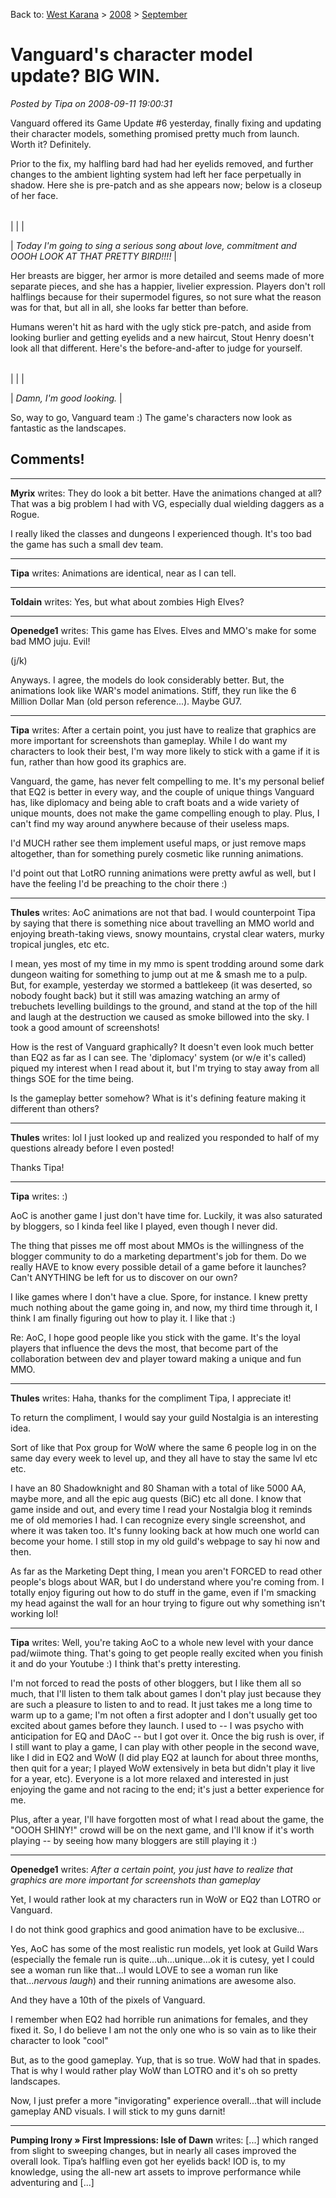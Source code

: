 Back to: [West Karana](/posts/westkarana.md) > [2008](/posts/2008/westkarana.md) > [September](./westkarana.md)
# Vanguard's character model update? BIG WIN.

*Posted by Tipa on 2008-09-11 19:00:31*

Vanguard offered its Game Update #6 yesterday, finally fixing and updating their character models, something promised pretty much from launch. Worth it? Definitely.

Prior to the fix, my halfling bard had had her eyelids removed, and further changes to the ambient lighting system had left her face perpetually in shadow. Here she is pre-patch and as she appears now; below is a closeup of her face.




|  |  |
| --- | --- |
|
  |
  |

| *Today I'm going to sing a serious song about love, commitment and OOOH LOOK AT THAT PRETTY BIRD!!!!* |



Her breasts are bigger, her armor is more detailed and seems made of more separate pieces, and she has a happier, livelier expression. Players don't roll halflings because for their supermodel figures, so not sure what the reason was for that, but all in all, she looks far better than before.

Humans weren't hit as hard with the ugly stick pre-patch, and aside from looking burlier and getting eyelids and a new haircut, Stout Henry doesn't look all that different. Here's the before-and-after to judge for yourself.




|  |  |
| --- | --- |
|
  |
  |

| *Damn, I'm good looking.* |



So, way to go, Vanguard team :) The game's characters now look as fantastic as the landscapes.

## Comments!

---

**Myrix** writes: They do look a bit better. Have the animations changed at all? That was a big problem I had with VG, especially dual wielding daggers as a Rogue. 

I really liked the classes and dungeons I experienced though. It's too bad the game has such a small dev team.

---

**Tipa** writes: Animations are identical, near as I can tell.

---

**Toldain** writes: Yes, but what about zombies High Elves?

---

**Openedge1** writes: This game has Elves.
Elves and MMO's make for some bad MMO juju.
Evil!

(j/k)

Anyways. I agree, the models do look considerably better. But, the animations look like WAR's model animations. Stiff, they run like the 6 Million Dollar Man (old person reference...).
Maybe GU7.

---

**Tipa** writes: After a certain point, you just have to realize that graphics are more important for screenshots than gameplay. While I do want my characters to look their best, I'm way more likely to stick with a game if it is fun, rather than how good its graphics are.

Vanguard, the game, has never felt compelling to me. It's my personal belief that EQ2 is better in every way, and the couple of unique things Vanguard has, like diplomacy and being able to craft boats and a wide variety of unique mounts, does not make the game compelling enough to play. Plus, I can't find my way around anywhere because of their useless maps.

I'd MUCH rather see them implement useful maps, or just remove maps altogether, than for something purely cosmetic like running animations.

I'd point out that LotRO running animations were pretty awful as well, but I have the feeling I'd be preaching to the choir there :)

---

**Thules** writes: AoC animations are not that bad. I would counterpoint Tipa by saying that there is something nice about travelling an MMO world and enjoying breath-taking views, snowy mountains, crystal clear waters, murky tropical jungles, etc etc.

I mean, yes most of my time in my mmo is spent trodding around some dark dungeon waiting for something to jump out at me & smash me to a pulp. But, for example, yesterday we stormed a battlekeep (it was deserted, so nobody fought back) but it still was amazing watching an army of trebuchets levelling buildings to the ground, and stand at the top of the hill and laugh at the destruction we caused as smoke billowed into the sky. I took a good amount of screenshots!

How is the rest of Vanguard graphically? It doesn't even look much better than EQ2 as far as I can see. The 'diplomacy' system (or w/e it's called) piqued my interest when I read about it, but I'm trying to stay away from all things SOE for the time being.

Is the gameplay better somehow? What is it's defining feature making it different than others?

---

**Thules** writes: lol I just looked up and realized you responded to half of my questions already before I even posted!

Thanks Tipa!

---

**Tipa** writes: :)

AoC is another game I just don't have time for. Luckily, it was also saturated by bloggers, so I kinda feel like I played, even though I never did.

The thing that pisses me off most about MMOs is the willingness of the blogger community to do a marketing department's job for them. Do we really HAVE to know every possible detail of a game before it launches? Can't ANYTHING be left for us to discover on our own?

I like games where I don't have a clue. Spore, for instance. I knew pretty much nothing about the game going in, and now, my third time through it, I think I am finally figuring out how to play it. I like that :)

Re: AoC, I hope good people like you stick with the game. It's the loyal players that influence the devs the most, that become part of the collaboration between dev and player toward making a unique and fun MMO.

---

**Thules** writes: Haha, thanks for the compliment Tipa, I appreciate it!

To return the compliment, I would say your guild Nostalgia is an interesting idea. 

Sort of like that Pox group for WoW where the same 6 people log in on the same day every week to level up, and they all have to stay the same lvl etc etc.

I have an 80 Shadowknight and 80 Shaman with a total of like 5000 AA, maybe more, and all the epic aug quests (BiC) etc all done. I know that game inside and out, and every time I read your Nostalgia blog it reminds me of old memories I had. I can recognize every single screenshot, and where it was taken too. It's funny looking back at how much one world can become your home. I still stop in my old guild's webpage to say hi now and then.

As far as the Marketing Dept thing, I mean you aren't FORCED to read other people's blogs about WAR, but I do understand where you're coming from. I totally enjoy figuring out how to do stuff in the game, even if I'm smacking my head against the wall for an hour trying to figure out why something isn't working lol!

---

**Tipa** writes: Well, you're taking AoC to a whole new level with your dance pad/wiimote thing. That's going to get people really excited when you finish it and do your Youtube :) I think that's pretty interesting.

I'm not forced to read the posts of other bloggers, but I like them all so much, that I'll listen to them talk about games I don't play just because they are such a pleasure to listen to and to read. It just takes me a long time to warm up to a game; I'm not often a first adopter and I don't usually get too excited about games before they launch. I used to -- I was psycho with anticipation for EQ and DAoC -- but I got over it. Once the big rush is over, if I still want to play a game, I can play with other people in the second wave, like I did in EQ2 and WoW (I did play EQ2 at launch for about three months, then quit for a year; I played WoW extensively in beta but didn't play it live for a year, etc). Everyone is a lot more relaxed and interested in just enjoying the game and not racing to the end; it's just a better experience for me.

Plus, after a year, I'll have forgotten most of what I read about the game, the "OOOH SHINY!" crowd will be on the next game, and I'll know if it's worth playing -- by seeing how many bloggers are still playing it :)

---

**Openedge1** writes: *After a certain point, you just have to realize that graphics are more important for screenshots than gameplay*

Yet, I would rather look at my characters run in WoW or EQ2 than LOTRO or Vanguard. 

I do not think good graphics and good animation have to be exclusive...

Yes, AoC has some of the most realistic run models, yet look at Guild Wars (especially the female run is quite...uh...unique...ok it is cutesy, yet I could see a woman run like that...I would LOVE to see a woman run like that...*nervous laugh*) and their running animations are awesome also. 

And they have a 10th of the pixels of Vanguard.

I remember when EQ2 had horrible run animations for females, and they fixed it. So, I do believe I am not the only one who is so vain as to like their character to look "cool"

But, as to the good gameplay. Yup, that is so true. WoW had that in spades. That is why I would rather play WoW than LOTRO and it's oh so pretty landscapes.

Now, I just prefer a more "invigorating" experience overall...that will include gameplay AND visuals. 
I will stick to my guns darnit!

---

**Pumping Irony » First Impressions: Isle of Dawn** writes: [...] which ranged from slight to sweeping changes, but in nearly all cases improved the overall look. Tipa’s halfling even got her eyelids back! IOD is, to my knowledge, using the all-new art assets to improve performance while adventuring and [...]

